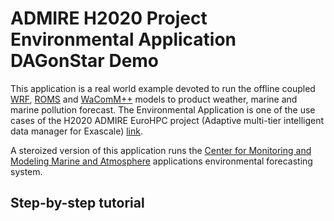 # ADMIRE H2020 Project Environmental Application DAGonStar Demo

This application is a real world example devoted to run the offline coupled
[WRF](https://www.mmm.ucar.edu/models/wrf),
[ROMS](https://www.myroms.org)
and [WaComM++](https://github.com/CCMMMA/wacommplusplus)
models to product weather, marine and marine pollution forecast.
The Environmental Application is one of the use cases of the H2020 ADMIRE EuroHPC project
(Adaptive multi-tier intelligent data manager for Exascale) [link](https://admire-eurohpc.eu).


A steroized version of this application runs the
[Center for Monitoring and Modeling Marine and Atmosphere](https://meteo.uniparthenope.it)
applications environmental forecasting system.

## Step-by-step tutorial
